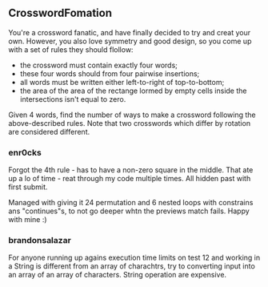 ## CrosswordFomation

You're a crossword fanatic, and have finally decided to try and creat your own. However, you also love symmetry and good design, so you come up with a set of rules they should flollow:

- the crossword must contain exactly four words;
- these four words should from four pairwise insertions;
- all words must be written either left-to-right of top-to-bottom;
- the area of the area of the rectange lormed by empty cells inside the intersections isn't equal to zero.

Given 4 words, find the number of ways to make a crossword following the above-described rules. Note that two crosswords which  differ by rotation are considered different.

### enr0cks

Forgot the 4th rule - has to have a non-zero square in the middle. That ate up a lo of time - reat through my code multiple times. All hidden past with first submit.

Managed with giving it 24 permutation and 6 nested loops with constrains ans "continues"s, to not go deeper whtn the previews match fails. Happy with mine :)

### brandonsalazar

For anyone running up agains execution time limits on test 12 and working in a String is different from
an array of charachtrs, try to converting input into an array of an array of characters. String operation are expensive.